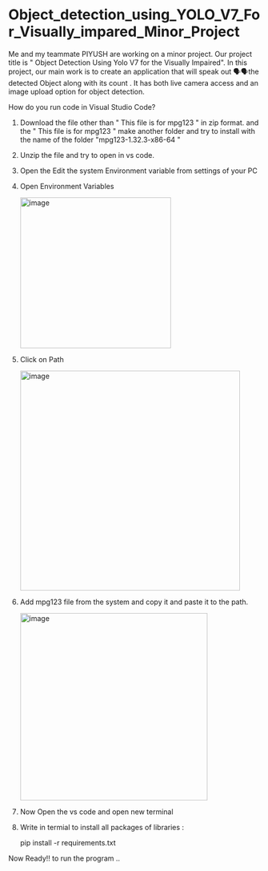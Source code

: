 # Object_detection_using_YOLO_V7_For_Visually_impared_Minor_Project
Me and my teammate PIYUSH are working on a minor project. Our project title is " Object Detection Using Yolo V7 for the Visually Impaired". In this project, our main work is to create an application that will speak out 🗣️🗣️the detected Object along with its count . It has both live camera access and an image upload option for object detection.        

How do you run code in Visual Studio Code?

1) Download the file other than 
" This file is for mpg123 " in zip format.
and the 
" This file is for mpg123 " make another folder and try to install with the name of the folder "mpg123-1.32.3-x86-64 "

2) Unzip the file and try to open in vs code.

3) Open the Edit the system Environment variable from settings of your PC

4) Open Environment Variables
   
   
   <img width="301" alt="image" src="https://github.com/Apoorva-Dayal/Object_detection_using_YOLO_V7_For_Visually_impared_Minor_Project/assets/76716477/701ab613-b418-40f9-bcdb-e98e1e2c2265">


5) Click on Path
   
   <img width="439" alt="image" src="https://github.com/Apoorva-Dayal/Object_detection_using_YOLO_V7_For_Visually_impared_Minor_Project/assets/76716477/e0e75402-5ce5-499b-816c-26251d28e32f">


6) Add mpg123 file from the system and copy it and paste it to the path.
   
   
   <img width="374" alt="image" src="https://github.com/Apoorva-Dayal/Object_detection_using_YOLO_V7_For_Visually_impared_Minor_Project/assets/76716477/1dcaf5cd-f119-4d48-8319-e3968cda749e">

7) Now Open the vs code and open new terminal

8) Write in termial to install all packages of libraries :
   
    pip install -r requirements.txt

Now Ready!! to run the program ..
